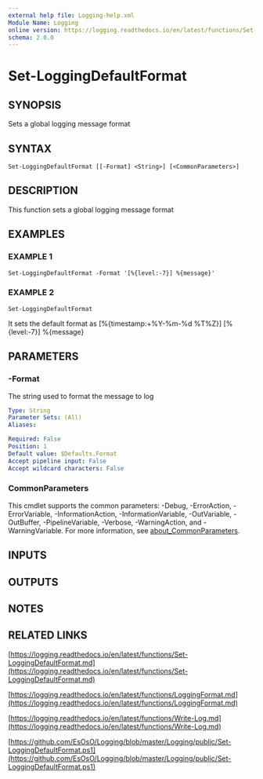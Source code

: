 ```yaml
---
external help file: Logging-help.xml
Module Name: Logging
online version: https://logging.readthedocs.io/en/latest/functions/Set-LoggingDefaultFormat.md
schema: 2.0.0
---
```


# Set-LoggingDefaultFormat

## SYNOPSIS
Sets a global logging message format

## SYNTAX

```
Set-LoggingDefaultFormat [[-Format] <String>] [<CommonParameters>]
```

## DESCRIPTION
This function sets a global logging message format

## EXAMPLES

### EXAMPLE 1
```
Set-LoggingDefaultFormat -Format '[%{level:-7}] %{message}'
```

### EXAMPLE 2
```
Set-LoggingDefaultFormat
```

It sets the default format as \[%{timestamp:+%Y-%m-%d %T%Z}\] \[%{level:-7}\] %{message}

## PARAMETERS

### -Format
The string used to format the message to log

```yaml
Type: String
Parameter Sets: (All)
Aliases:

Required: False
Position: 1
Default value: $Defaults.Format
Accept pipeline input: False
Accept wildcard characters: False
```

### CommonParameters
This cmdlet supports the common parameters: -Debug, -ErrorAction, -ErrorVariable, -InformationAction, -InformationVariable, -OutVariable, -OutBuffer, -PipelineVariable, -Verbose, -WarningAction, and -WarningVariable. For more information, see [about_CommonParameters](http://go.microsoft.com/fwlink/?LinkID=113216).

## INPUTS

## OUTPUTS

## NOTES

## RELATED LINKS

[https://logging.readthedocs.io/en/latest/functions/Set-LoggingDefaultFormat.md](https://logging.readthedocs.io/en/latest/functions/Set-LoggingDefaultFormat.md)

[https://logging.readthedocs.io/en/latest/functions/LoggingFormat.md](https://logging.readthedocs.io/en/latest/functions/LoggingFormat.md)

[https://logging.readthedocs.io/en/latest/functions/Write-Log.md](https://logging.readthedocs.io/en/latest/functions/Write-Log.md)

[https://github.com/EsOsO/Logging/blob/master/Logging/public/Set-LoggingDefaultFormat.ps1](https://github.com/EsOsO/Logging/blob/master/Logging/public/Set-LoggingDefaultFormat.ps1)

